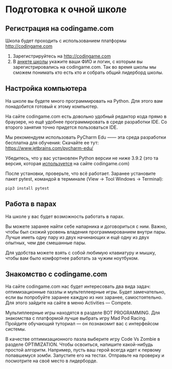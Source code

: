 # Подготовка к очной школе

## Регистрация на codingame.com

Школа будет проходить с использованием платформы http://codingame.com

1. Зарегистрируйтесь на http://codingame.com
2. В [анкете школы](https://forms.gle/iyK8v4JCY2jGP27MA) укажите ваши ФИО и логин, с которым вы зарегистрировались на codingame.com.
Так во время школы мы сможем понимать кто есть кто и собрать общий лидерборд школы.


## Настройка компьютера

На школе вы будете много программировать на Python. 
Для этого вам понадобится готовый к этому компьютер. 

На сайте codingame.com есть довольно удобный редактор кода прямо в браузере,
но ещё удобнее программировать в среде разработки IDE. 
Со второго занятия точно придется пользоваться IDE.

Мы рекомендуем использовать PyCharm Edu —— эта среда разработки бесплатна для обучения: 
Скачайте ее тут: https://www.jetbrains.com/pycharm-edu/ 

Убедитесь, что у вас установлен Python версии не ниже 3.9.2 
(это та версия, которая [используется](https://www.codingame.com/playgrounds/40701/help-center/languages-versions) 
на сайте codingame.com)

После установки, проверьте, что всё работает.
Заранее установите пакет pytest, командой в терминале (View → Tool Windows → Terminal):

```
pip3 install pytest
```

## Работа в парах

На школе у вас будет возможность работать в парах.

Вы можете заранее найти себе напарника и договориться с ним.
Важно, чтобы был схожий уровень владения программированием внутри пары. 
Лучше иметь одну пару из двух начинающих и ещё одну из двух опытных, чем две смешанные пары.

Для удобства можете взять с собой любимую клавиатуру и мышку, чтобы вам было комфортнее работать за чужим ноутбуком.

## Знакомство с codingame.com

На сайте codingame.com нас будет интересовать два вида задач: 
оптимизационные паззлы и мультеплеерные игры.
Будет замечательно, если вы попробуйте заранее каждую из них заранее, самостоятельно.
Для этого зайдите на сайте в меню Activities — Compete.

Мультиплеерные игры находятся в разделе BOT PROGRAMMING.
Для знакомства с платформой лучше выбрать игру Mad Pod Racing.
Пройдите обучающий туториал — он познакомит вас с интерфейсом системы.

В качестве оптимизационного пазла выберите игру Code Vs Zombie в разделе OPTIMIZATION.
Чтобы освоиться, напишите какой-нибудь простой алгоритм.
Например, пусть ваш герой всегда идет к первому попавшемуся зомби. 
Запустите его на тестах. 
Отправьте на проверку и посмотрите на своё место в лидерборде.
